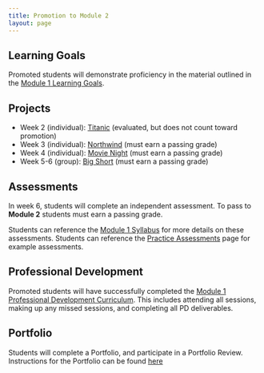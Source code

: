 ```yaml
---
title: Promotion to Module 2
layout: page
---
```


## Learning Goals

Promoted students will demonstrate proficiency in the material outlined in the [Module 1 Learning Goals](./learning_goals).

## Projects

* Week 2 (individual): [Titanic](./projects/titanic) (evaluated, but does not count toward promotion)
* Week 3 (individual): [Northwind](./projects/northwind) (must earn a passing grade)
* Week 4 (individual): [Movie Night](./projects/movie_night) (must earn a passing grade)
* Week 5-6 (group): [Big Short](./projects/big_short) (must earn a passing grade)

## Assessments

In week 6, students will complete an independent assessment. To pass to **Module 2** students must earn a passing grade.

Students can reference the [Module 1 Syllabus](./syllabus) for more details on these assessments. Students can reference the [Practice Assessments](./practice_assessments) page for example assessments.

## Professional Development

Promoted students will have successfully completed the [Module 1 Professional Development Curriculum](https://github.com/turingschool/career-development-curriculum/tree/master/module_one). This includes attending all sessions, making up any missed sessions, and completing all PD deliverables.

## Portfolio

Students will complete a Portfolio, and participate in a Portfolio Review. Instructions for the Portfolio can be found [here](./portfolios)

